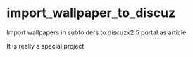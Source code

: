 import_wallpaper_to_discuz
==========================

Import wallpapers in subfolders to discuzx2.5 portal as article

It is really a special project

